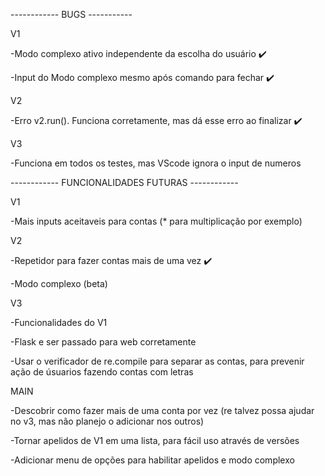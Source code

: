 ------------ BUGS -----------



V1


-Modo complexo ativo independente da escolha do usuário ✔️


-Input do Modo complexo mesmo após comando para fechar ✔️



V2


-Erro v2.run(). Funciona corretamente, mas dá esse erro ao finalizar ✔️



V3


-Funciona em todos os testes, mas VScode ignora o input de numeros




------------ FUNCIONALIDADES FUTURAS ------------



V1


-Mais inputs aceitaveis para contas (* para multiplicação por exemplo)



V2


-Repetidor para fazer contas mais de uma vez ✔️


-Modo complexo (beta)



V3


-Funcionalidades do V1


-Flask e ser passado para web corretamente


-Usar o verificador de re.compile para separar as contas, para prevenir ação de úsuarios fazendo contas com letras



MAIN


-Descobrir como fazer mais de uma conta por vez (re talvez possa ajudar no v3, mas não planejo o adicionar nos outros)


-Tornar apelidos de V1 em uma lista, para fácil uso através de versões


-Adicionar menu de opções para habilitar apelidos e modo complexo



